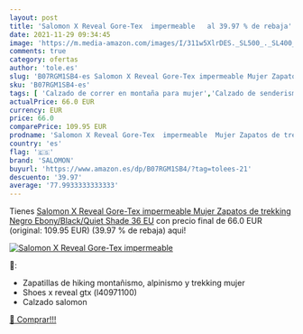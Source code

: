 ```yaml
---
layout: post
title: 'Salomon X Reveal Gore-Tex  impermeable   al 39.97 % de rebaja'
date: 2021-11-29 09:34:45
image: 'https://m.media-amazon.com/images/I/311w5XlrDES._SL500_._SL400_.jpg'
comments: true
category: ofertas
author: 'tole.es'
slug: 'B07RGM1SB4-es Salomon X Reveal Gore-Tex impermeable Mujer Zapatos de...'
sku: 'B07RGM1SB4-es'
tags: [ 'Calzado de correr en montaña para mujer','Calzado de senderismo para mujer','Calzado deportivo para mujer','Calzados de running para mujer','Zapatillas de senderismo para mujer','Zapatillas y calzado deportivo para mujer','Zapatos','Zapatos para mujer','Zapatos y complementos','salomon','zapatos', ]
actualPrice: 66.0 EUR
currency: EUR
price: 66.0
comparePrice: 109.95 EUR
prodname: 'Salomon X Reveal Gore-Tex  impermeable  Mujer Zapatos de trekking  Negro  Ebony/Black/Quiet Shade   36 EU'
country: 'es'
flag: '🇪🇸'
brand: 'SALOMON'
buyurl: 'https://www.amazon.es/dp/B07RGM1SB4/?tag=tolees-21'
descuento: '39.97'
average: '77.9933333333333'
---
```


Tienes [Salomon X Reveal Gore-Tex  impermeable  Mujer Zapatos de trekking  Negro  Ebony/Black/Quiet Shade   36 EU](https://www.amazon.es/dp/B07RGM1SB4/?tag=tolees-21) con precio final de  66.0 EUR (original: 109.95 EUR) (39.97 %  de rebaja) aqui!

[![Salomon X Reveal Gore-Tex  impermeable  ](https://m.media-amazon.com/images/I/311w5XlrDES._SL500_._SL400_.jpg)](https://www.amazon.es/dp/B07RGM1SB4/?tag=tolees-21)

🔎:

- Zapatillas de hiking montañismo, alpinismo y trekking mujer
- Shoes x reveal gtx (l40971100)
- Calzado salomon

[🛒 Comprar!!!](https://www.amazon.es/dp/B07RGM1SB4/?tag=tolees-21)
